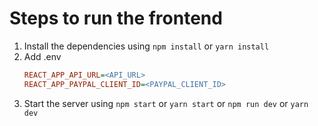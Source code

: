 # Steps to run the frontend
1. Install the dependencies using `npm install` or `yarn install`
2. Add .env
    ```ini
    REACT_APP_API_URL=<API_URL>
    REACT_APP_PAYPAL_CLIENT_ID=<PAYPAL_CLIENT_ID>
    ```
3. Start the server using `npm start` or `yarn start` or `npm run dev` or `yarn dev`
